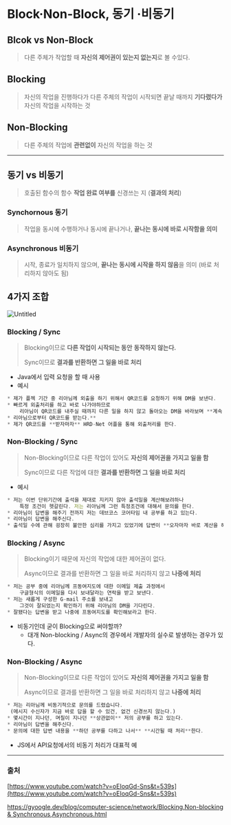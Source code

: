 

# Block·Non-Block, 동기 ·비동기

## Blcok vs Non-Block

> 다른 주체가 작업할 때 **자신의 제어권이 있는지 없는지**로 볼 수있다.
> 
## Blocking

> 자신의 작업을 진행하다가 다른 주체의 작업이 시작되면 끝날 때까지 **기다렸다가** 자신의 작업을 시작하는 것
> 
## Non-Blocking

> 다른 주체의 작업에 **관련없이** 자신의 작업을 하는 것
> 
---

## 동기 vs 비동기

> 호출된 함수의 함수 **작업 완료 여부를** 신경쓰는 지 (**결과의 처리**)
> 
### Synchornous 동기

> 작업을 동시에 수행하거나 동시에 끝나거나, **끝나는 동시에 바로 시작함을 의미**
> 
### Asynchronous 비동기

> 시작, 종료가 일치하지 않으며, **끝나는 동시에 시작을 하지 않음**을 의미 (바로 처리하지 않아도 됨)
> 
## 4가지 조합

![Untitled](https://s3.us-west-2.amazonaws.com/secure.notion-static.com/deb3043f-7b46-4015-9ef6-d9611f73f115/Untitled.png?X-Amz-Algorithm=AWS4-HMAC-SHA256&X-Amz-Content-Sha256=UNSIGNED-PAYLOAD&X-Amz-Credential=AKIAT73L2G45EIPT3X45%2F20220526%2Fus-west-2%2Fs3%2Faws4_request&X-Amz-Date=20220526T133611Z&X-Amz-Expires=86400&X-Amz-Signature=62f6f61ba0082293df519b69d3439ebcf5fe1117801c0ba3726a2c54c79c835d&X-Amz-SignedHeaders=host&response-content-disposition=filename%20%3D%22Untitled.png%22&x-id=GetObject)

### Blocking / Sync

> Blocking이므로 **다른 작업이 시작되는 동안** **동작하지 않는다.**
> 
> Sync이므로 **결과를 반환하면 그 일을 바로 처리**
> 
- Java에서 입력 요청을 할 때 사용
- 예시
```jsx
* 제가 플젝 기간 중 리아님께 외출을 하기 위해서 QR코드를 요청하기 위해 DM을 보낸다.
* 빠르게 외출처리를 하고 바로 나가야하므로
	리아님이 QR코드를 내주실 때까지 다른 일을 하지 않고 돌아오는 DM을 바라보며 **계속 기다린다
* 리아님으로부터 QR코드를 받는다.**
* 제가 QR코드를 **받자마자** HRD-Net 어플을 통해 외출처리를 한다.  
```

### Non-Blocking / Sync

> Non-Blocking이므로 다른 작업이 있어도 **자신의 제어권을 가지고 일을 함**
> 
> Sync이므로 다른 작업에 대한 **결과를 반환하면 그 일을 바로 처리**
> 
- 예시
```jsx
* 저는 이번 단위기간에 출석을 제대로 지키지 않아 출석일을 계산해보려하나
	특정 조건이 헷갈린다. 저는 리아님께 그런 특정조건에 대해서 문의를 한다.
* 리아님이 답변을 해주기 전까지 저는 데브코스 코어타임 내 공부를 하고 있는다.
* 리아님이 답변을 해주신다.
* 출석일 수에 관해 굉장히 불안한 심리를 가지고 있었기에 답변이 **오자마자 바로 계산을 해본다**.
```

### Blocking / Async

> Blocking이기 때문에 자신의 작업에 대한 제어권이 없다.
> 
> Async이므로 결과를 반환하면 그 일을 바로 처리하지 않고 **나중에 처리**
> 
```jsx
* 저는 공부 중에 리아님께 프동여지도에 대한 이메일 제출 과정에서
	구글형식의 이메일을 다시 보내달라는 연락을 받고 보낸다.
* 저는 새롭게 구성한 G-mail 주소를 보내고
	그것이 잘되었는지 확인하기 위해 리아님의 DM을 기다린다.
* 잘됐다는 답변을 받고 나중에 프동여지도를 확인해보라고 한다.
```

- 비동기인데 굳이 Blocking으로 써야할까?
    - 대개 Non-blocking / Async의 경우에서 개발자의 실수로 발생하는 경우가 있다.

### Non-Blocking / Async

> Non-Blocking이므로 다른 작업이 있어도 **자신의 제어권을 가지고 일을 함**
> 
> Async이므로 결과를 반환하면 그 일을 바로 처리하지 않고 **나중에 처리**
> 
```jsx
* 저는 리아님께 비동기적으로 문의를 드렸습니다.
 (메시지 수신자가 지금 바로 답을 할 수 있건, 없건 신경쓰지 않는다.)
* 몇시간이 지나던, 며칠이 지나던 **상관없이** 저의 공부를 하고 있는다.
* 리아님이 답변을 해주신다.
* 문의에 대한 답변 내용을 **하던 공부를 다하고 나서** **시간될 때 처리**한다.
```

- JS에서 API요청에서의 비동기 처리가 대표적 예

---

### 출처

[https://www.youtube.com/watch?v=oEIoqGd-Sns&t=539s](https://www.youtube.com/watch?v=oEIoqGd-Sns&t=539s)

[https://gyoogle.dev/blog/computer-science/network/Blocking,Non-blocking & Synchronous,Asynchronous.html](https://gyoogle.dev/blog/computer-science/network/Blocking,Non-blocking%20&%20Synchronous,Asynchronous.html)
